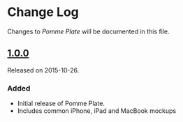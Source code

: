# Change Log
Changes to _Pomme Plate_ will be documented in this file.

## [1.0.0](releases/tag/1.0.0)
Released on 2015-10-26.

### Added
- Initial release of Pomme Plate.
- Includes common iPhone, iPad and MacBook mockups